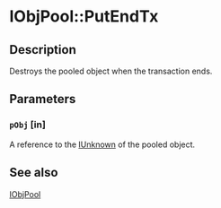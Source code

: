 # IObjPool::PutEndTx

## Description

Destroys the pooled object when the transaction ends.

## Parameters

### `pObj` [in]

A reference to the [IUnknown](https://learn.microsoft.com/windows/desktop/api/unknwn/nn-unknwn-iunknown) of the pooled object.

## See also

[IObjPool](https://learn.microsoft.com/windows/desktop/api/comsvcs/nn-comsvcs-iobjpool)